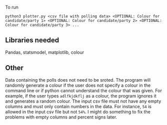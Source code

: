 To run
```
python3 plotter.py <csv file with polling data> <OPTIONAL: Colour for candidate/party 1> <OPTIONAL: Colour for candidate/party 2> <OPTIONAL: Colour for candidate/party 3> ...
```

## Libraries needed
Pandas, statsmodel, matplotlib, colour

## Other
Data containing the polls does not need to be sroted. The program will randomly generate a colour if the user does not specify a colour in the command line or if python cannot understand the colour that was given. For example, if the user types `adlfkjdkflj` as a colour, the program ignores it and generates a random colour. The input csv file must not have any empty columns and must only contain numbers in the data. For instance, `54` is allowed in the input csv file but not `54%`. I might do something to fix the problems with empty columns and percent signs later.